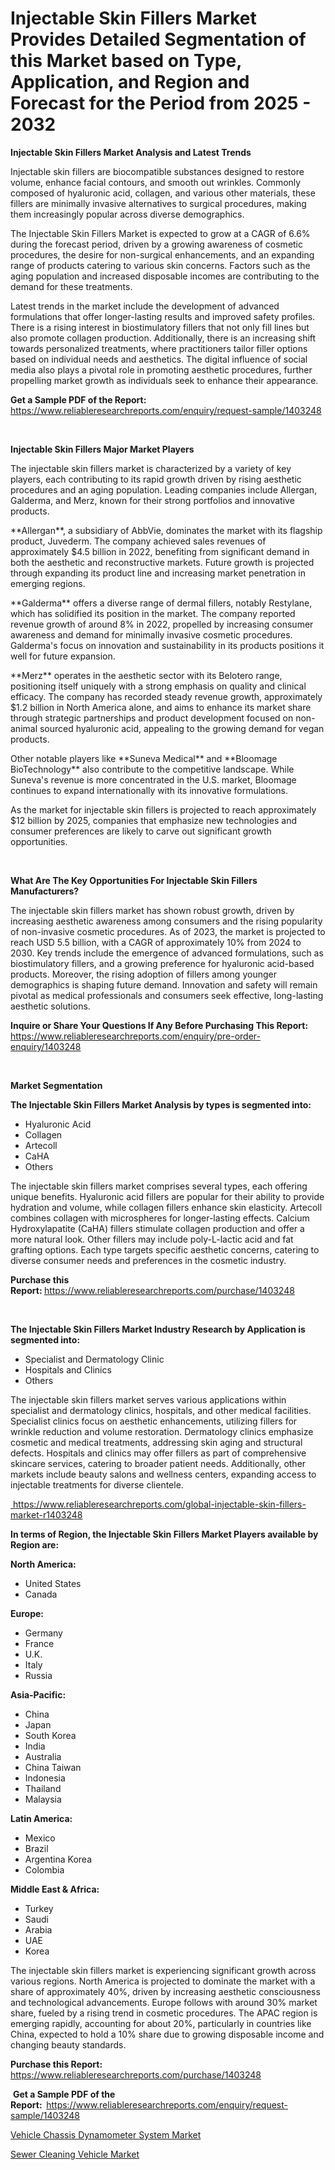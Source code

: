 <p><h1>Injectable Skin Fillers Market Provides Detailed Segmentation of this Market based on Type, Application, and Region and Forecast for the Period from 2025 - 2032</h1></p><p><strong>Injectable Skin Fillers Market Analysis and Latest Trends</strong></p>
<p><p>Injectable skin fillers are biocompatible substances designed to restore volume, enhance facial contours, and smooth out wrinkles. Commonly composed of hyaluronic acid, collagen, and various other materials, these fillers are minimally invasive alternatives to surgical procedures, making them increasingly popular across diverse demographics. </p><p>The Injectable Skin Fillers Market is expected to grow at a CAGR of 6.6% during the forecast period, driven by a growing awareness of cosmetic procedures, the desire for non-surgical enhancements, and an expanding range of products catering to various skin concerns. Factors such as the aging population and increased disposable incomes are contributing to the demand for these treatments. </p><p>Latest trends in the market include the development of advanced formulations that offer longer-lasting results and improved safety profiles. There is a rising interest in biostimulatory fillers that not only fill lines but also promote collagen production. Additionally, there is an increasing shift towards personalized treatments, where practitioners tailor filler options based on individual needs and aesthetics. The digital influence of social media also plays a pivotal role in promoting aesthetic procedures, further propelling market growth as individuals seek to enhance their appearance.</p></p>
<p><strong>Get a Sample PDF of the Report:&nbsp;</strong> <a href="https://www.reliableresearchreports.com/enquiry/request-sample/1403248?utm_campaign=31&utm_medium=2&utm_source=Github&utm_content=ia&utm_term=12012025&utm_id=injectable-skin-fillers">https://www.reliableresearchreports.com/enquiry/request-sample/1403248</a></p>
<p>&nbsp;</p>
<p><strong>Injectable Skin Fillers Major Market Players</strong></p>
<p><p>The injectable skin fillers market is characterized by a variety of key players, each contributing to its rapid growth driven by rising aesthetic procedures and an aging population. Leading companies include Allergan, Galderma, and Merz, known for their strong portfolios and innovative products.</p><p>**Allergan**, a subsidiary of AbbVie, dominates the market with its flagship product, Juvederm. The company achieved sales revenues of approximately $4.5 billion in 2022, benefiting from significant demand in both the aesthetic and reconstructive markets. Future growth is projected through expanding its product line and increasing market penetration in emerging regions.</p><p>**Galderma** offers a diverse range of dermal fillers, notably Restylane, which has solidified its position in the market. The company reported revenue growth of around 8% in 2022, propelled by increasing consumer awareness and demand for minimally invasive cosmetic procedures. Galderma's focus on innovation and sustainability in its products positions it well for future expansion.</p><p>**Merz** operates in the aesthetic sector with its Belotero range, positioning itself uniquely with a strong emphasis on quality and clinical efficacy. The company has recorded steady revenue growth, approximately $1.2 billion in North America alone, and aims to enhance its market share through strategic partnerships and product development focused on non-animal sourced hyaluronic acid, appealing to the growing demand for vegan products.</p><p>Other notable players like **Suneva Medical** and **Bloomage BioTechnology** also contribute to the competitive landscape. While Suneva's revenue is more concentrated in the U.S. market, Bloomage continues to expand internationally with its innovative formulations.</p><p>As the market for injectable skin fillers is projected to reach approximately $12 billion by 2025, companies that emphasize new technologies and consumer preferences are likely to carve out significant growth opportunities.</p></p>
<p>&nbsp;</p>
<p><strong>What Are The Key Opportunities For Injectable Skin Fillers Manufacturers?</strong></p>
<p><p>The injectable skin fillers market has shown robust growth, driven by increasing aesthetic awareness among consumers and the rising popularity of non-invasive cosmetic procedures. As of 2023, the market is projected to reach USD 5.5 billion, with a CAGR of approximately 10% from 2024 to 2030. Key trends include the emergence of advanced formulations, such as biostimulatory fillers, and a growing preference for hyaluronic acid-based products. Moreover, the rising adoption of fillers among younger demographics is shaping future demand. Innovation and safety will remain pivotal as medical professionals and consumers seek effective, long-lasting aesthetic solutions.</p></p>
<p><strong>Inquire or Share Your Questions If Any Before Purchasing This Report:</strong> <a href="https://www.reliableresearchreports.com/enquiry/pre-order-enquiry/1403248?utm_campaign=31&utm_medium=2&utm_source=Github&utm_content=ia&utm_term=12012025&utm_id=injectable-skin-fillers">https://www.reliableresearchreports.com/enquiry/pre-order-enquiry/1403248</a></p>
<p>&nbsp;</p>
<p><strong>Market Segmentation</strong></p>
<p><strong>The Injectable Skin Fillers Market Analysis by types is segmented into:</strong></p>
<p><ul><li>Hyaluronic Acid</li><li>Collagen</li><li>Artecoll</li><li>CaHA</li><li>Others</li></ul></p>
<p><p>The injectable skin fillers market comprises several types, each offering unique benefits. Hyaluronic acid fillers are popular for their ability to provide hydration and volume, while collagen fillers enhance skin elasticity. Artecoll combines collagen with microspheres for longer-lasting effects. Calcium Hydroxylapatite (CaHA) fillers stimulate collagen production and offer a more natural look. Other fillers may include poly-L-lactic acid and fat grafting options. Each type targets specific aesthetic concerns, catering to diverse consumer needs and preferences in the cosmetic industry.</p></p>
<p><strong>Purchase this Report:&nbsp;</strong><a href="https://www.reliableresearchreports.com/purchase/1403248?utm_campaign=31&utm_medium=2&utm_source=Github&utm_content=ia&utm_term=12012025&utm_id=injectable-skin-fillers">https://www.reliableresearchreports.com/purchase/1403248</a></p>
<p>&nbsp;</p>
<p><strong>The Injectable Skin Fillers Market Industry Research by Application is segmented into:</strong></p>
<p><ul><li>Specialist and Dermatology Clinic</li><li>Hospitals and Clinics</li><li>Others</li></ul></p>
<p><p>The injectable skin fillers market serves various applications within specialist and dermatology clinics, hospitals, and other medical facilities. Specialist clinics focus on aesthetic enhancements, utilizing fillers for wrinkle reduction and volume restoration. Dermatology clinics emphasize cosmetic and medical treatments, addressing skin aging and structural defects. Hospitals and clinics may offer fillers as part of comprehensive skincare services, catering to broader patient needs. Additionally, other markets include beauty salons and wellness centers, expanding access to injectable treatments for diverse clientele.</p></p>
<p><a href="https://www.reliableresearchreports.com/global-injectable-skin-fillers-market-r1403248?utm_campaign=31&utm_medium=2&utm_source=Github&utm_content=ia&utm_term=12012025&utm_id=injectable-skin-fillers">&nbsp;https://www.reliableresearchreports.com/global-injectable-skin-fillers-market-r1403248</a></p>
<p><strong>In terms of Region, the Injectable Skin Fillers Market Players available by Region are:</strong></p>
<p>
    <p> <strong> North America: </strong>
        <ul>
            <li>United States</li>
            <li>Canada</li>
        </ul>
        </p> 
    <p> <strong> Europe: </strong>
        <ul>
            <li>Germany</li>
            <li>France</li>
            <li>U.K.</li>
            <li>Italy</li>
            <li>Russia</li>
        </ul>
        </p> 
    <p> <strong> Asia-Pacific: </strong>
        <ul>
            <li>China</li>
            <li>Japan</li>
            <li>South Korea</li>
            <li>India</li>
            <li>Australia</li>
            <li>China Taiwan</li>
            <li>Indonesia</li>
            <li>Thailand</li>
            <li>Malaysia</li>
        </ul>
        </p> 
    <p> <strong> Latin America: </strong>
        <ul>
            <li>Mexico</li>
            <li>Brazil</li>
            <li>Argentina Korea</li>
            <li>Colombia</li>
        </ul>
        </p> 
    <p> <strong> Middle East & Africa: </strong>
        <ul>
            <li>Turkey</li>
            <li>Saudi</li>
            <li>Arabia</li>
            <li>UAE</li>
            <li>Korea</li>
        </ul>
    </p>
    </p>
<p><p>The injectable skin fillers market is experiencing significant growth across various regions. North America is projected to dominate the market with a share of approximately 40%, driven by increasing aesthetic consciousness and technological advancements. Europe follows with around 30% market share, fueled by a rising trend in cosmetic procedures. The APAC region is emerging rapidly, accounting for about 20%, particularly in countries like China, expected to hold a 10% share due to growing disposable income and changing beauty standards.</p></p>
<p><strong>Purchase this Report: </strong><a href="https://www.reliableresearchreports.com/purchase/1403248?utm_campaign=31&utm_medium=2&utm_source=Github&utm_content=ia&utm_term=12012025&utm_id=injectable-skin-fillers">https://www.reliableresearchreports.com/purchase/1403248</a></p>
<p>&nbsp;<strong>Get a Sample PDF of the Report:&nbsp;&nbsp;</strong><a href="https://www.reliableresearchreports.com/enquiry/request-sample/1403248?utm_campaign=31&utm_medium=2&utm_source=Github&utm_content=ia&utm_term=12012025&utm_id=injectable-skin-fillers">https://www.reliableresearchreports.com/enquiry/request-sample/1403248</a></p>
<p><strong></strong></p>
<p><p><a href="https://github.com/juniordelafrance/Market-Research-Report-List-5/blob/main/vehicle-chassis-dynamometer-system-market.md?utm_campaign=31&utm_medium=2&utm_source=Github&utm_content=ia&utm_term=12012025&utm_id=injectable-skin-fillers">Vehicle Chassis Dynamometer System Market</a></p><p><a href="https://github.com/bogganbillie6969/Market-Research-Report-List-1/blob/main/sewer-cleaning-vehicle-market.md?utm_campaign=31&utm_medium=2&utm_source=Github&utm_content=ia&utm_term=12012025&utm_id=injectable-skin-fillers">Sewer Cleaning Vehicle Market</a></p></p>